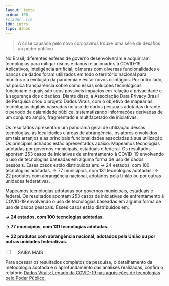 ```yaml
---
layout: texto
ordem: 100
#slider: sim
idn: intro
tipo: dados
---
```


> A crise causada pelo novo coronavírus trouxe uma série de desafios ao poder público

No Brasil, diferentes esferas de governo desenvolveram e adquiriram tecnologias para mitigar riscos e danos relacionados à COVID-19. Aplicativos, inteligência artificial, câmeras com diversas funcionalidades e bancos de dados foram utilizados em todo o território nacional para monitorar a evolução da pandemia e evitar novos contágios. Por outro lado, há pouca transparência sobre como essas soluções tecnológicas funcionam e quais são seus possíveis impactos em relação à privacidade e à segurança dos cidadãos. Diante disso, a Associação Data Privacy Brasil de Pesquisa criou o projeto Dados Virais, com o objetivo de mapear as tecnologias digitais baseadas no uso de dados pessoais adotadas durante o período de calamidade pública, sistematizando informações derivadas de um conjunto amplo, fragmentado e multifacetado de iniciativas.

Os resultados apresentam um panorama geral de utilização dessas tecnologias, as localidades e áreas de abrangência, os atores envolvidos em tais arranjos e as principais funcionalidades associadas à sua utilização. Os principais achados estão apresentados abaixo: Mapeamos tecnologias adotadas por governos municipais, estaduais e federal. Os resultados apontam 253 casos de iniciativas de enfrentamento à COVID-19 envolvendo o uso de tecnologias baseadas em alguma forma de uso de dados pessoais. Esses casos estão distribuídos em: → 24 estados, com 100 tecnologias adotadas. → 77 municípios, com 131 tecnologias adotadas. → 22 produtos com abrangência nacional, adotados pela União ou por outras unidades federativas.

<div class="box-destaque">

<p>Mapeamos tecnologias adotadas por governos municipais, estaduais e federal.
Os resultados apontam 253 casos de iniciativas de enfrentamento à COVID-19 envolvendo o uso de tecnologias baseadas em alguma forma de uso de dados pessoais. Esses casos estão distribuídos em:</p>
<p><strong>→ 24 estados, com 100 tecnologias adotadas.</strong></p>
<p><strong>→ 77 municípios, com 131 tecnologias adotadas.</strong></p>
<p><strong>→ 22 produtos com abrangência nacional, adotados pela União ou por outras unidades federativas.</strong></p>

</div>

<div class="accordion">
    <div class="option">
      <input type="checkbox" id="toggle{{page.ordem}}" class="toggle" />
      <label class="titleaco" for="toggle{{page.ordem}}">SAIBA MAIS&nbsp;
      </label>
      <div class="contentaco">
        <p >Para acessar os resultados completos da pesquisa, o detalhamento da metodologia adotada e o aprofundamento das análises realizadas, confira o relatório <a href="https://drive.google.com/file/d/1-PmjyYubF65W_8LuOiYR2pwFQiRWEyZ3/view" target="blank">Dados Virais: Legado da COVID-19 nas aquisições de tecnologias pelo Poder Público.</a>
</p>
      </div>
    </div>
  </div>
